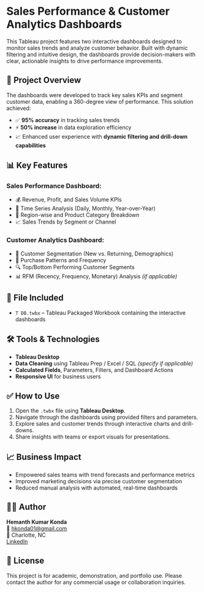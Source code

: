 # Sales Performance & Customer Analytics Dashboards

This Tableau project features two interactive dashboards designed to monitor sales trends and analyze customer behavior. Built with dynamic filtering and intuitive design, the dashboards provide decision-makers with clear, actionable insights to drive performance improvements.

## 🧭 Project Overview

The dashboards were developed to track key sales KPIs and segment customer data, enabling a 360-degree view of performance. This solution achieved:

- ✅ **95% accuracy** in tracking sales trends
- ⚡ **50% increase** in data exploration efficiency
- 📈 Enhanced user experience with **dynamic filtering and drill-down capabilities**

## 📊 Key Features

### Sales Performance Dashboard:
- 💰 Revenue, Profit, and Sales Volume KPIs
- 📅 Time Series Analysis (Daily, Monthly, Year-over-Year)
- 📍 Region-wise and Product Category Breakdown
- 📈 Sales Trends by Segment or Channel

### Customer Analytics Dashboard:
- 🧍 Customer Segmentation (New vs. Returning, Demographics)
- 🧭 Purchase Patterns and Frequency
- 🔍 Top/Bottom Performing Customer Segments
- 📊 RFM (Recency, Frequency, Monetary) Analysis *(if applicable)*

## 📁 File Included

- `T DB.twbx` – Tableau Packaged Workbook containing the interactive dashboards

## 🛠️ Tools & Technologies

- **Tableau Desktop**
- **Data Cleaning** using Tableau Prep / Excel / SQL *(specify if applicable)*
- **Calculated Fields**, Parameters, Filters, and Dashboard Actions
- **Responsive UI** for business users

## ✅ How to Use

1. Open the `.twbx` file using **Tableau Desktop**.
2. Navigate through the dashboards using provided filters and parameters.
3. Explore sales and customer trends through interactive charts and drill-downs.
4. Share insights with teams or export visuals for presentations.

## 📈 Business Impact

- Empowered sales teams with trend forecasts and performance metrics
- Improved marketing decisions via precise customer segmentation
- Reduced manual analysis with automated, real-time dashboards

## 👨‍💼 Author

**Hemanth Kumar Konda**  
📧 hkonda01@gmail.com  
📍 Charlotte, NC  
[LinkedIn]([https://www.linkedin.com/in/your-profile](https://www.linkedin.com/in/hemanth-kumar-konda-20bb251a4/))

## 📄 License

This project is for academic, demonstration, and portfolio use. Please contact the author for any commercial usage or collaboration inquiries.


